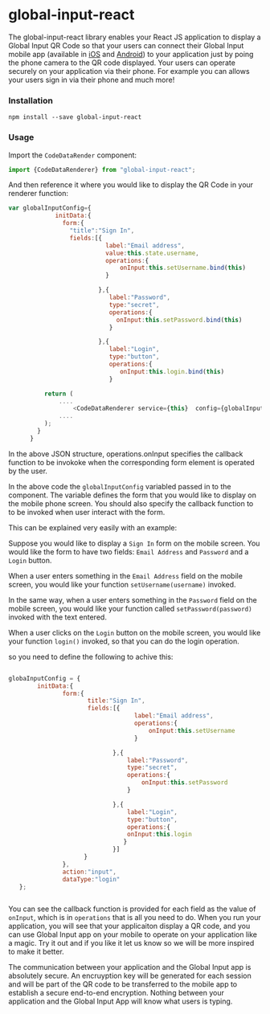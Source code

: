 # global-input-react


The global-input-react library enables your React JS application to display a Global Input QR Code so that your users can connect their Global Input mobile app (available in [iOS](https://itunes.apple.com/us/app/global-input-app/id1269541616?mt=8&ign-mpt=uo%3D4) and [Android](https://itunes.apple.com/us/app/global-input-app/id1269541616?mt=8&ign-mpt=uo%3D4)) to your application just by poing the phone camera to the QR code displayed. Your users can operate securely on your application via their phone. For example you can allows your users sign in via their phone and much more!

### Installation

 ```npm install --save global-input-react```

### Usage

Import the ```CodeDataRender``` component:

```javascript
import {CodeDataRenderer} from "global-input-react";
```

And then reference it where you would like to display the QR Code in your renderer function:

```javascript
var globalInputConfig={      
             initData:{               
               form:{
                 "title":"Sign In",
                 fields:[{
                           label:"Email address",
                           value:this.state.username,
                           operations:{
                               onInput:this.setUsername.bind(this)
                           }

                         },{
                            label:"Password",
                            type:"secret",
                            operations:{
                              onInput:this.setPassword.bind(this)
                            }

                         },{
                            label:"Login",
                            type:"button",
                            operations:{
                               onInput:this.login.bind(this)
                            }

          return (
              ....
                  <CodeDataRenderer service={this}  config={globalInputConfig} level="H" size="300" showControl={true}/>
              ....
          );
        }
      }

```
In the above JSON structure, operations.onInput specifies the callback function to be invokoke when the corresponding form element is operated by the user.

In the above code the ```globalInputConfig```  variabled passed in to the component. The variable defines the form that you would like to display on the mobile phone screen. You should also specify the callback function to to be invoked when user interact with the form.

This can be explained very easily with an example:

Suppose you would like to display a ```Sign In``` form on the mobile screen. You would like the form to have two fields: ```Email Address``` and ```Password``` and a ```Login``` button.

When a user enters something in the ```Email Address``` field on the mobile screen, you would like your function  ```setUsername(username)``` invoked.

In the same way, when a user enters something in the ```Password``` field on the mobile screen, you would like your function called ```setPassword(password)``` invoked with the text entered.

When a user clicks on the ```Login``` button on the mobile screen, you would like your function ```login()``` invoked, so that you can do the login operation.

so you need to define the following to achive this:

```javascript

globaInputConfig = {
        initData:{                
               form:{
                      title:"Sign In",
                      fields:[{
                                   label:"Email address",
                                   operations:{
                                       onInput:this.setUsername
                                   }

                             },{
                                 label:"Password",
                                 type:"secret",
                                 operations:{
                                     onInput:this.setPassword
                                 }

                             },{
                                 label:"Login",
                                 type:"button",
                                 operations:{
                                 onInput:this.login
                                }
                             }]
                     }
               },
               action:"input",
               dataType:"login"
   };



```
You can see the callback function is provided for each field as the value of ```onInput```, which is in ```operations```
that is all you need to do. When you run your application, you will see that your applicaiton display a QR code, and you can use Global Input app on your mobile to operate on your application like a magic. Try it out and if you like it let us know so we will be more inspired to make it better.

The communication between your application and the Global Input app is absolutely secure. An encruyption key will be generated for each session and will be part of the QR code to be transferred to the mobile app to establish a secure end-to-end encryption. Nothing between your application and the Global Input App will know what users is typing.
